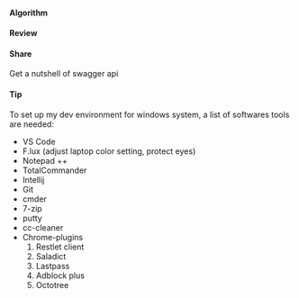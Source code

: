 #### Algorithm

#### Review

#### Share

Get a nutshell of swagger api

#### Tip

To set up my dev environment for windows system, a list of softwares tools are needed:

* VS Code
* F.lux (adjust laptop color setting, protect eyes)
* Notepad ++
* TotalCommander
* Intellij
* Git
* cmder
* 7-zip
* putty
* cc-cleaner
* Chrome-plugins
   1. Restlet client
   2. Saladict
   3. Lastpass
   4. Adblock plus
   5. Octotree
